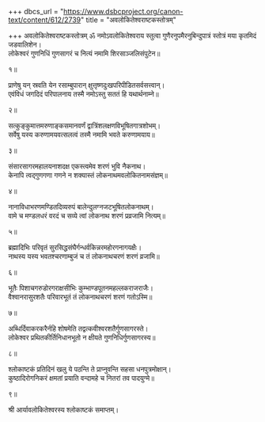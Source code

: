 +++
dbcs_url = "https://www.dsbcproject.org/canon-text/content/612/2739"
title = "अवलोकितेश्वराष्टकस्तोत्रम्"

+++
अवलोकितेश्वराष्टकस्तोत्रम्
ॐ नमोऽवलोकितेश्वराय
स्तुत्वा गुणैरनुपमैरनुबिन्दुपात्रं स्तोत्रं मया कृतमिदं जडवालिशेन।  
लोकेश्वरं गुणनिधिं गुणसागरं च नित्यं नमामि शिरसाञ्जलिसंपुटेन॥

१॥

प्राणेषु यन् स्रवति येन रसाम्बुपारान्  क्षुत्तृष्णदुःखपरिपीडितसर्वसत्त्वान्।  
एवंविधं जगदिदं परिपालनाय तस्मै नमोऽस्तु सततं हि यथार्थनाम्ने॥

२॥

सत्कुङ्कुमात्तमरुणाङ्कसमानवर्णं द्वात्रिंशलक्षणविभूषितगात्रशोभम्।  
सर्वेषु यस्य करुणामयवत्सलत्वं तस्मै नमामि भवते करुणामयाय॥

३॥

संसारसागरमहालयनाशदक्ष एकस्त्वमेव शरणं भुवि नैकनाथ।  
केनापि त्वद्गुणगणा गणने न शक्यास्तं लोकनाथमवलोकितनामसंज्ञम्॥

४॥

नानाविधाभरणमण्डितदिव्यरुपं बालेन्दुलग्नजटभूषितलोकनाथम्।  
वामे च मण्डलधरं वरदं च सव्ये त्वां लोकनाथ शरणं प्रव्रजामि नित्यम्॥

५॥

ब्रह्मादिभिः परिवृतं सुरसिद्धसंघैर्गन्धर्वकिन्नरमहोरगनागयक्षैः।  
नाथस्य यस्य भवतश्चरणाम्बुजं च तं लोकनाथचरणं शरणं व्रजामि॥

६॥

भूतैः पिशाचगरुडोरगराक्षसीभिः कुम्भाण्डपूतनमहल्लकराजराजैः।  
वैश्वानरासुरशतैः परिवारभूतं तं लोकनाथचरणं शरणं गतोऽस्मि॥

७॥

अब्धिर्दिवाकरकरैर्नहि शोषमेति तद्वत्कवीश्वरशतैर्गुणसागरस्ते।  
लोकेश्वर प्रथितकीर्तिनिधानभूतो न क्षीयते गुणनिधिर्गुणसागरस्य॥

८॥

श्लोकाष्टकं प्रतिदिनं खलु ये पठन्ति ते प्राप्नुवन्ति सहसा धनपुत्रमोक्षान्।  
कुष्ठादिरोगनिकरं क्षमतां प्रयाति वन्दामहे च नितरां तव पादयुग्मे॥

९॥

श्री आर्यावलोकितेश्वरस्य श्लोकाष्टकं समाप्तम्।  
